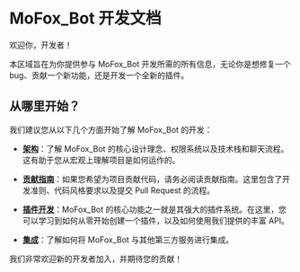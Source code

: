 # MoFox_Bot 开发文档

欢迎你，开发者！

本区域旨在为你提供参与 MoFox_Bot 开发所需的所有信息，无论你是想修复一个 bug、贡献一个新功能，还是开发一个全新的插件。

## 从哪里开始？

我们建议您从以下几个方面开始了解 MoFox_Bot 的开发：

- **[架构](./architecture/PERMISSION_SYSTEM.md)**：了解 MoFox_Bot 的核心设计理念、权限系统以及技术栈和聊天流程。这有助于您从宏观上理解项目是如何运作的。

- **[贡献指南](./CONTRIBUTE.md)**：如果您希望为项目贡献代码，请务必阅读贡献指南。这里包含了开发准则、代码风格要求以及提交 Pull Request 的流程。

- **[插件开发](../plugins/index.md)**：MoFox_Bot 的核心功能之一就是其强大的插件系统。在这里，您可以学习到如何从零开始创建一个插件，以及如何使用我们提供的丰富 API。

- **[集成](./integrations/Bing.md)**：了解如何将 MoFox_Bot 与其他第三方服务进行集成。

我们非常欢迎新的开发者加入，并期待您的贡献！